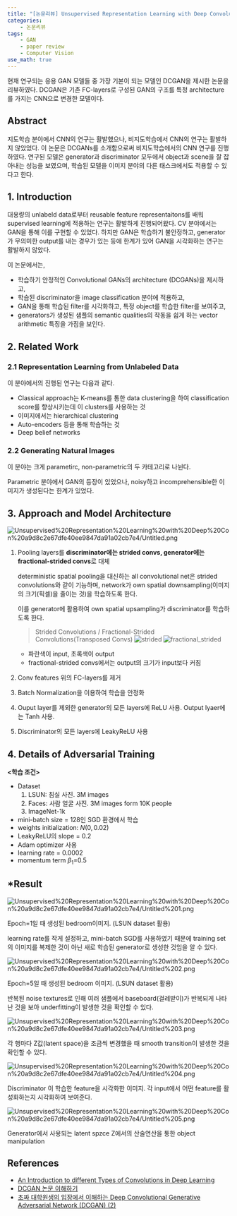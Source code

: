 ```yaml
---
title: "[논문리뷰] Unsupervised Representation Learning with Deep Convolutional Generative Adversarial Networks"
categories:
    - 논문리뷰
tags:
    - GAN
    - paper review
    - Computer Vision
use_math: true
---
```


현재 연구되는 응용 GAN 모델들 중 가장 기본이 되는 모델인 DCGAN을 제시한 논문을 리뷰하였다. DCGAN은 기존 FC-layers로 구성된 GAN의 구조를 특정 architecture를 가지는 CNN으로 변경한 모델이다.


## Abstract

지도학습 분야에서 CNN의 연구는 활발했으나, 비지도학습에서 CNN의 연구는 활발하지 않았었다. 이 논문은 DCGANs를 소개함으로써 비지도학습에서의 CNN 연구를 진행하였다. 연구된 모델은 generator과 discriminator 모두에서 object과 scene을 잘 잡아내는 성능을 보였으며, 학습된 모델을 이미지 분야의 다른 태스크에서도 적용할 수 있다고 한다.

## 1. Introduction

대용량의 unlabeld data로부터 reusable feature representaitons를 배워 supervised learning에 적용하는 연구는 활발하게 진행되어왔다. CV 분야에서는 GAN을 통해 이를 구현할 수 있었다. 하지만 GAN은 학습하기 불안정하고, generator가 무의미한 output를 내는 경우가 있는 등에 한계가 있어 GAN을 시각화하는 연구는 활발하지 않았다. 

이 논문에서는,

- 학습하기 안정적인 Convolutional GANs의 architecture (DCGANs)을 제시하고,
- 학습된 discriminator을 image classification 분야에 적용하고,
- GAN을 통해 학습된 filter를 시각화하고, 특정 object를 학습한 filter를 보여주고,
- generators가 생성된 샘플의 semantic qualities의 작동을 쉽게 하는 vector arithmetic 특징을 가짐을 보인다.

## 2. Related Work

### 2.1 Representation Learning from Unlabeled Data

이 분야에서의 진행된 연구는 다음과 같다.

- Classical approach는 K-means를 통한 data clustering을 하여 classification score를 향상시키는데 이 clusters를 사용하는 것
- 이미지에서는 hierarchical clustering
- Auto-encoders 등을 통해 학습하는 것
- Deep belief networks

### 2.2 Generating Natural Images

이 분야는 크게 parametirc, non-parametric의 두 카테고리로 나뉜다.

Parametric 분야에서 GAN의 등장이 있었으나, noisy하고 incomprehensible한 이미지가 생성된다는 한계가 있었다.

## 3. Approach and Model Architecture

![Unsupervised%20Representation%20Learning%20with%20Deep%20Con%20a9d8c2e67dfe40ee9847da91a02cb7e4/Untitled.png](/assets/images/posts/2021-04-28/Untitled.png)

1. Pooling layers를 **discriminator에는 strided convs, generator에는 fractional-strided convs**로 대체

    deterministic spatial pooling을 대신하는 all convolutional net은 strided convolutions와 같이 기능하며, network가 own spatial downsampling(이미지의 크기(픽셀)을 줄이는 것)을 학습하도록 한다. 

    이를 generator에 활용하여 own spatial upsampling가 discriminator를 학습하도록 한다.

    > Strided Convolutions / Fractional-Strided Convolutions(Transposed Convs)
    ![strided](/assets/images/posts/2021-04-28/strided.gif)
    ![fractional_strided](/assets/images/posts/2021-04-28/fractional_strided.gif)

    - 파란색이 input, 초록색이 output
    - fractional-strided convs에서는 output의 크기가 input보다 커짐
2. Conv features 위의 FC-layers를 제거
3. Batch Normalization을 이용하여 학습을 안정화
4. Ouput layer를 제외한 generator의 모든 layers에 ReLU 사용. Output lyaer에는 Tanh 사용.
5. Discriminator의 모든 layers에 LeakyReLU 사용

## 4. Details of Adversarial Training

**<학습 조건>**

- Dataset
    1. LSUN: 침실 사진. 3M images
    2. Faces: 사람 얼굴 사진. 3M images form 10K people
    3. ImageNet-1k
- mini-batch size = 128인 SGD 환경에서 학습
- weights initialization: $N(0, 0.02)$
- LeakyReLU의 slope = 0.2
- Adam optimizer 사용
- learning rate = 0.0002
- momentum term $\beta_1$=0.5

## *Result

![Unsupervised%20Representation%20Learning%20with%20Deep%20Con%20a9d8c2e67dfe40ee9847da91a02cb7e4/Untitled%201.png](/assets/images/posts/2021-04-28/Untitled%201.png)

Epoch=1일 때 생성된 bedroom이미지. (LSUN dataset 활용)

learning rate를 작게 설정하고, mini-batch SGD를 사용하였기 때문에 training set의 이미지를 복제한 것이 아닌 새로 학습된 generator로 생성한 것임을 알 수 있다. 

![Unsupervised%20Representation%20Learning%20with%20Deep%20Con%20a9d8c2e67dfe40ee9847da91a02cb7e4/Untitled%202.png](/assets/images/posts/2021-04-28/Untitled%202.png)

Epoch=5일 때 생성된 bedroom 이미지. (LSUN dataset 활용)

반복된 noise textures로 인해 여러 샘플에서 baseboard(걸레받이)가 반복되게 나타난 것을 보아 underfitting이 발생한 것을 확인할 수 있다.

![Unsupervised%20Representation%20Learning%20with%20Deep%20Con%20a9d8c2e67dfe40ee9847da91a02cb7e4/Untitled%203.png](/assets/images/posts/2021-04-28/Untitled%203.png)

각 행마다 Z값(latent space)을 조금씩 변경했을 때 smooth transition이 발생한 것을 확인할 수 있다. 

![Unsupervised%20Representation%20Learning%20with%20Deep%20Con%20a9d8c2e67dfe40ee9847da91a02cb7e4/Untitled%204.png](/assets/images/posts/2021-04-28/Untitled%204.png)

Discriminator 이 학습한 feature을 시각화한 이미지. 각 input에서 어떤 feature를 활성화하는지 시각화하여 보여준다.

![Unsupervised%20Representation%20Learning%20with%20Deep%20Con%20a9d8c2e67dfe40ee9847da91a02cb7e4/Untitled%205.png](/assets/images/posts/2021-04-28/Untitled%205.png)

Generator에서 사용되는 latent spzce Z에서의 산술연산을 통한 object manipulation

## References

- [An Introduction to different Types of Convolutions in Deep Learning](https://towardsdatascience.com/types-of-convolutions-in-deep-learning-717013397f4d)
- [DCGAN 논문 이해하기](https://angrypark.github.io/generative%20models/paper%20review/DCGAN-paper-reading/)
- [초짜 대학원생의 입장에서 이해하는 Deep Convolutional Generative Adversarial Network (DCGAN) (2)](http://jaejunyoo.blogspot.com/2017/02/deep-convolutional-gan-dcgan-2.html)